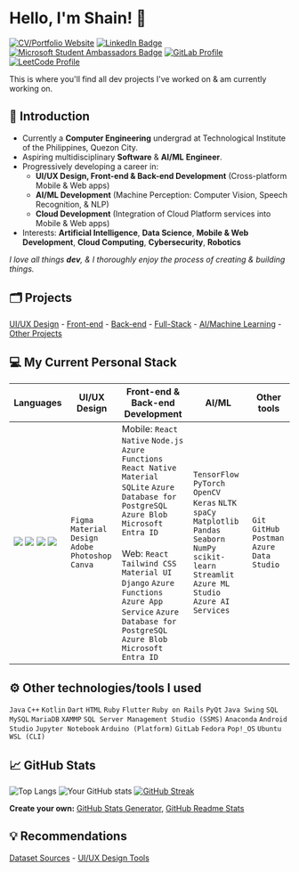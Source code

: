 # Hello, I'm Shain! 👋 
[![CV/Portfolio Website](https://img.shields.io/badge/CV/Portfolio-Visit%20My%20Website-4CAF50?style=flat&logo=web&logoColor=white&color=1C1C1C)](https://your-portfolio-website-url.com)
[![LinkedIn Badge](https://img.shields.io/badge/LinkedIn-Profile-0077B5?style=flat&logo=linkedin&logoColor=white&color=0D76A8)](https://www.linkedin.com/in/shain-sahagun/) 
[![Microsoft Student Ambassadors Badge](https://img.shields.io/badge/Microsoft%20Learn%20Student%20Ambassadors-Profile-0078D7?style=flat&logo=microsoft&logoColor=white&color=0078D7)](https://mvp.microsoft.com/en-US/studentambassadors/profile/29029057-9590-40b8-8798-a96fdadaa7d8)
[![GitLab Profile](https://img.shields.io/badge/GitLab-Profile-orange?style=flat&logo=gitlab&logoColor=white)](https://gitlab.com/m3mentomor1)
[![LeetCode Profile](https://img.shields.io/badge/LeetCode-Profile-FFA116?style=flat&logo=leetcode&logoColor=white&color=f5bb00)](https://leetcode.com/qsaqsahagun/)

This is where you'll find all dev projects I've worked on & am currently working on.
##
## 🙋 Introduction
- Currently a **Computer Engineering** undergrad at Technological Institute of the Philippines, Quezon City.
- Aspiring multidisciplinary **Software** & **AI/ML** **Engineer**.
- Progressively developing a career in:
  - **UI/UX Design, Front-end & Back-end Development** (Cross-platform Mobile & Web apps)
  - **AI/ML Development** (Machine Perception: Computer Vision, Speech Recognition, & NLP)
  - **Cloud Development** (Integration of Cloud Platform services into Mobile & Web apps)
- Interests: **Artificial Intelligence**, **Data Science**, **Mobile & Web Development**, **Cloud Computing**, **Cybersecurity**, **Robotics**

*I love all things **dev**, & I thoroughly enjoy the process of creating & building things.*
##
## 🗂️ Projects
[UI/UX Design]() - [Front-end]() - [Back-end]() - [Full-Stack]() - [AI/Machine Learning]() - [Other Projects]() 
##
## 💻 My Current Personal Stack
| Languages | **UI/UX Design** | **Front-end & Back-end Development** | **AI/ML** | **Other tools** |
|-----------|------------------|--------------------------------------|-----------|-----------------|
|<img src="https://img.shields.io/badge/python-%233776AB.svg?&style=for-the-badge&logo=python&logoColor=white" /> <img src="https://img.shields.io/badge/javascript-%23F7DF1E.svg?&style=for-the-badge&logo=javascript&logoColor=black" /> <img src="https://img.shields.io/badge/html5-%23E34F26.svg?&style=for-the-badge&logo=html5&logoColor=white" /> <img src="https://img.shields.io/badge/css3-%231572B6.svg?&style=for-the-badge&logo=css3&logoColor=white" /> | ``Figma`` ``Material Design`` ``Adobe Photoshop`` ``Canva`` | Mobile: ``React Native`` ``Node.js`` ``Azure Functions`` ``React Native Material`` ``SQLite`` ``Azure Database for PostgreSQL`` ``Azure Blob`` ``Microsoft Entra ID`` <br><br> Web: ``React`` ``Tailwind CSS`` ``Material UI`` ``Django`` ``Azure Functions`` ``Azure App Service`` ``Azure Database for PostgreSQL`` ``Azure Blob`` ``Microsoft Entra ID`` | ``TensorFlow`` ``PyTorch`` ``OpenCV`` ``Keras`` ``NLTK`` ``spaCy`` ``Matplotlib`` ``Pandas`` ``Seaborn`` ``NumPy`` ``scikit-learn`` ``Streamlit`` ``Azure ML Studio`` ``Azure AI Services`` | ``Git`` ``GitHub`` ``Postman`` ``Azure Data Studio`` |

##
## ⚙️ Other technologies/tools I used
``Java`` ``C++`` ``Kotlin`` ``Dart`` ``HTML`` ``Ruby`` ``Flutter`` ``Ruby on Rails`` ``PyQt`` ``Java Swing`` ``SQL`` ``MySQL`` ``MariaDB`` ``XAMMP`` ``SQL Server Management Studio (SSMS)`` ``Anaconda`` ``Android Studio`` ``Jupyter Notebook`` ``Arduino (Platform)`` ``GitLab`` ``Fedora`` ``Pop!_OS`` ``Ubuntu WSL (CLI)``
##
## 📈 GitHub Stats
![Top Langs](https://github-readme-stats.vercel.app/api/top-langs/?username=m3mentomor1&layout=compact&theme=rose_pine)
![Your GitHub stats](https://github-readme-stats.vercel.app/api?username=m3mentomor1&show_icons=true&hide_title=true&hide=prs&count_private=true&theme=rose_pine)
[![GitHub Streak](http://github-readme-streak-stats.herokuapp.com?user=m3mentomor1&theme=rose_pine)](https://git.io/streak-stats) 

**Create your own:** [GitHub Stats Generator](https://github.com/omsimos/github-stats-generator), [GitHub Readme Stats](https://github.com/anuraghazra/github-readme-stats)
##
## 💡 Recommendations
[Dataset Sources]() - [UI/UX Design Tools]()
